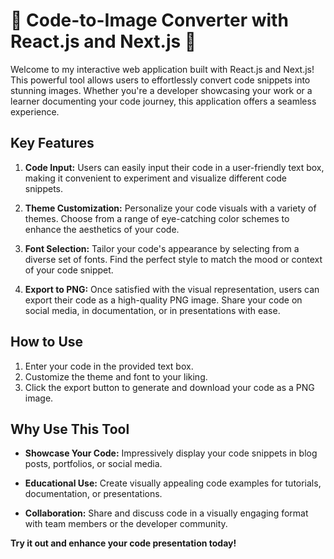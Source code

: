 # 🎨 Code-to-Image Converter with React.js and Next.js 🚀

Welcome to my interactive web application built with React.js and Next.js! This powerful tool allows users to effortlessly convert code snippets into stunning images. Whether you're a developer showcasing your work or a learner documenting your code journey, this application offers a seamless experience.

## Key Features

1. **Code Input:** Users can easily input their code in a user-friendly text box, making it convenient to experiment and visualize different code snippets.

2. **Theme Customization:** Personalize your code visuals with a variety of themes. Choose from a range of eye-catching color schemes to enhance the aesthetics of your code.

3. **Font Selection:** Tailor your code's appearance by selecting from a diverse set of fonts. Find the perfect style to match the mood or context of your code snippet.

4. **Export to PNG:** Once satisfied with the visual representation, users can export their code as a high-quality PNG image. Share your code on social media, in documentation, or in presentations with ease.

## How to Use

1. Enter your code in the provided text box.
2. Customize the theme and font to your liking.
3. Click the export button to generate and download your code as a PNG image.

## Why Use This Tool

- **Showcase Your Code:** Impressively display your code snippets in blog posts, portfolios, or social media.
  
- **Educational Use:** Create visually appealing code examples for tutorials, documentation, or presentations.

- **Collaboration:** Share and discuss code in a visually engaging format with team members or the developer community.

**Try it out and enhance your code presentation today!**

